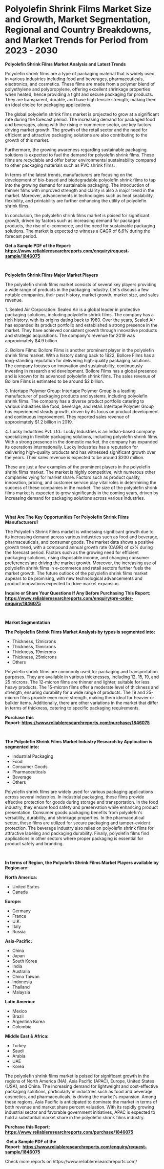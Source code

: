 <p><h1>Polyolefin Shrink Films Market Size and Growth, Market Segmentation, Regional and Country Breakdowns, and Market Trends for Period from 2023 -  2030</h1></p><p><strong>Polyolefin Shrink Films Market Analysis and Latest Trends</strong></p>
<p><p>Polyolefin shrink films are a type of packaging material that is widely used in various industries including food and beverages, pharmaceuticals, electronics, and cosmetics. These films are made from a polymer blend of polyethylene and polypropylene, offering excellent shrinkage properties when heated, hence providing a tight and secure packaging for products. They are transparent, durable, and have high tensile strength, making them an ideal choice for packaging applications.</p><p>The global polyolefin shrink films market is projected to grow at a significant rate during the forecast period. The increasing demand for packaged food and beverages, along with the rising e-commerce sector, are key factors driving market growth. The growth of the retail sector and the need for efficient and attractive packaging solutions are also contributing to the growth of this market.</p><p>Furthermore, the growing awareness regarding sustainable packaging solutions is expected to fuel the demand for polyolefin shrink films. These films are recyclable and offer better environmental sustainability compared to other packaging materials such as PVC shrink films.</p><p>In terms of the latest trends, manufacturers are focusing on the development of bio-based and biodegradable polyolefin shrink films to tap into the growing demand for sustainable packaging. The introduction of thinner films with improved strength and clarity is also a major trend in the market. Moreover, advancements in technologies such as heat sealability, flexibility, and printability are further enhancing the utility of polyolefin shrink films.</p><p>In conclusion, the polyolefin shrink films market is poised for significant growth, driven by factors such as increasing demand for packaged products, the rise of e-commerce, and the need for sustainable packaging solutions. The market is expected to witness a CAGR of 6.6% during the forecast period.</p></p>
<p><strong>Get a Sample PDF of the Report:&nbsp; <a href="https://www.reliableresearchreports.com/enquiry/request-sample/1846075">https://www.reliableresearchreports.com/enquiry/request-sample/1846075</a></strong></p>
<p>&nbsp;</p>
<p><strong>Polyolefin Shrink Films Major Market Players</strong></p>
<p><p>The polyolefin shrink films market consists of several key players providing a wide range of products in the packaging industry. Let's discuss a few notable companies, their past history, market growth, market size, and sales revenue.</p><p>1. Sealed Air Corporation: Sealed Air is a global leader in protective packaging solutions, including polyolefin shrink films. The company has a rich history, with its origins dating back to 1960. Over the years, Sealed Air has expanded its product portfolio and established a strong presence in the market. They have achieved consistent growth through innovative products and strategic acquisitions. The company's revenue for 2019 was approximately $4.9 billion.</p><p>2. Bollore Films: Bollore Films is another prominent player in the polyolefin shrink films market. With a history dating back to 1822, Bollore Films has a long-standing reputation for delivering high-quality packaging solutions. The company focuses on innovation and sustainability, continuously investing in research and development. Bollore Films has a global presence and is known for its advanced polyolefin shrink films. The sales revenue of Bollore Films is estimated to be around $2 billion.</p><p>3. Intertape Polymer Group: Intertape Polymer Group is a leading manufacturer of packaging products and systems, including polyolefin shrink films. The company has a diverse product portfolio catering to various industries like food, beverage, and retail. Intertape Polymer Group has experienced steady growth, driven by its focus on product development and continuous improvement. They reported sales revenue of approximately $1.2 billion in 2019.</p><p>4. Lucky Industries Pvt. Ltd.: Lucky Industries is an Indian-based company specializing in flexible packaging solutions, including polyolefin shrink films. With a strong presence in the domestic market, the company has expanded its operations internationally. Lucky Industries has a reputation for delivering high-quality products and has witnessed significant growth over the years. Their sales revenue is expected to be around $200 million.</p><p>These are just a few examples of the prominent players in the polyolefin shrink films market. The market is highly competitive, with numerous other companies vying for market share. Factors such as product quality, innovation, pricing, and customer service play vital roles in determining the success of these companies in the market. The size of the polyolefin shrink films market is expected to grow significantly in the coming years, driven by increasing demand for packaging solutions across various industries.</p></p>
<p>&nbsp;</p>
<p><strong>What Are The Key Opportunities For Polyolefin Shrink Films Manufacturers?</strong></p>
<p><p>The Polyolefin Shrink Films market is witnessing significant growth due to its increasing demand across various industries such as food and beverage, pharmaceuticals, and consumer goods. The market data shows a positive growth trend, with a compound annual growth rate (CAGR) of xx% during the forecast period. Factors such as the growing need for efficient packaging solutions, rising disposable income, and changing consumer preferences are driving the market growth. Moreover, the increasing use of polyolefin shrink films in e-commerce and retail sectors further fuels the market growth. The future outlook of the polyolefin shrink films market appears to be promising, with new technological advancements and product innovations expected to drive market expansion.</p></p>
<p><strong>Inquire or Share Your Questions If Any Before Purchasing This Report: <a href="https://www.reliableresearchreports.com/enquiry/pre-order-enquiry/1846075">https://www.reliableresearchreports.com/enquiry/pre-order-enquiry/1846075</a></strong></p>
<p>&nbsp;</p>
<p><strong>Market Segmentation</strong></p>
<p><strong>The Polyolefin Shrink Films Market Analysis by types is segmented into:</strong></p>
<p><ul><li>Thickness, 12microns</li><li>Thickness, 15microns</li><li>Thickness, 19microns</li><li>Thickness, 25microns</li><li>Others</li></ul></p>
<p><p>Polyolefin shrink films are commonly used for packaging and transportation purposes. They are available in various thicknesses, including 12, 15, 19, and 25 microns. The 12-micron films are thinner and lighter, suitable for less heavy products. The 15-micron films offer a moderate level of thickness and strength, ensuring durability for a wide range of products. The 19 and 25-micron films provide even more strength, making them ideal for heavier or bulkier items. Additionally, there are other variations in the market that differ in terms of thickness, catering to specific packaging requirements.</p></p>
<p><strong>Purchase this Report:&nbsp;<a href="https://www.reliableresearchreports.com/purchase/1846075">https://www.reliableresearchreports.com/purchase/1846075</a></strong></p>
<p>&nbsp;</p>
<p><strong>The Polyolefin Shrink Films Market Industry Research by Application is segmented into:</strong></p>
<p><ul><li>Industrial Packaging</li><li>Food</li><li>Consumer Goods</li><li>Pharmaceuticals</li><li>Beverage</li><li>Others</li></ul></p>
<p><p>Polyolefin shrink films are widely used for various packaging applications across several industries. In industrial packaging, these films provide effective protection for goods during storage and transportation. In the food industry, they ensure food safety and preservation while enhancing product presentation. Consumer goods packaging benefits from polyolefin's versatility, durability, and shrinkage properties. In the pharmaceutical sector, these films are utilized for secure packaging and tamper-evident protection. The beverage industry also relies on polyolefin shrink films for attractive labeling and packaging durability. Finally, polyolefin films find applications in other sectors where proper packaging is essential for product safety and branding.</p></p>
<p>&nbsp;</p>
<p><strong>In terms of Region, the Polyolefin Shrink Films Market Players available by Region are:</strong></p>
<p>
    <p> <strong> North America: </strong>
        <ul>
            <li>United States</li>
            <li>Canada</li>
        </ul>
        </p> 
    <p> <strong> Europe: </strong>
        <ul>
            <li>Germany</li>
            <li>France</li>
            <li>U.K.</li>
            <li>Italy</li>
            <li>Russia</li>
        </ul>
        </p> 
    <p> <strong> Asia-Pacific: </strong>
        <ul>
            <li>China</li>
            <li>Japan</li>
            <li>South Korea</li>
            <li>India</li>
            <li>Australia</li>
            <li>China Taiwan</li>
            <li>Indonesia</li>
            <li>Thailand</li>
            <li>Malaysia</li>
        </ul>
        </p> 
    <p> <strong> Latin America: </strong>
        <ul>
            <li>Mexico</li>
            <li>Brazil</li>
            <li>Argentina Korea</li>
            <li>Colombia</li>
        </ul>
        </p> 
    <p> <strong> Middle East & Africa: </strong>
        <ul>
            <li>Turkey</li>
            <li>Saudi</li>
            <li>Arabia</li>
            <li>UAE</li>
            <li>Korea</li>
        </ul>
    </p>
    </p>
<p><p>The polyolefin shrink films market is poised for significant growth in the regions of North America (NA), Asia Pacific (APAC), Europe, United States (USA), and China. The increasing demand for lightweight and cost-effective packaging solutions, particularly in industries such as food and beverage, cosmetics, and pharmaceuticals, is driving the market's expansion. Among these regions, Asia Pacific is anticipated to dominate the market in terms of both revenue and market share percent valuation. With its rapidly growing industrial sector and favorable government initiatives, APAC is expected to hold a substantial market share in the polyolefin shrink films industry.</p></p>
<p><strong>Purchase this Report: <a href="https://www.reliableresearchreports.com/purchase/1846075">https://www.reliableresearchreports.com/purchase/1846075</a></strong></p>
<p>&nbsp;<strong>Get a Sample PDF of the Report:&nbsp;&nbsp;<a href="https://www.reliableresearchreports.com/enquiry/request-sample/1846075">https://www.reliableresearchreports.com/enquiry/request-sample/1846075</a></strong></p>
<p><strong></strong></p>
<p>Check more reports on https://www.reliableresearchreports.com/</p>